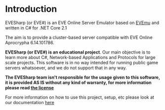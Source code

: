 # Introduction
EVESharp (or EVE#) is an EVE Online Server Emulator based on [EVEmu](https://github.com/evemuproject/evemu_apocrypha/) and written in C# for .NET Core 2.1

The aim is to provide a cluster-based server compatible with EVE Online Aprocrypha 6.14.101786.

**EVESharp (or EVE#) is an educational project**. Our main objective is to learn more about C#, Network-based Applications and Protocols for large scale projects. This software is in no way intended for running public game servers whatsoever, and we do not support that in any way.

**The EVESharp team isn't responsible for the usage given to this software, it is provided AS IS without any kind of warranty, for more information please read [the license](LICENSE)**

For more information on how to use this project, setup, etc please look at our documentation [here](Documentation/README.md)